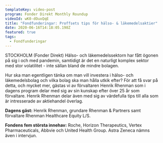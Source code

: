 ```yaml
---
templateKey: video-post
program: Fonder Direkt Monthly Roundup
videoId: wK0-dOuxQqE
title: "Fondfunderingar: Proffsets tips för hälso- & läkemedelsaktier"
date: 2020-06-16T14:18:05.198Z
featured: true
tags:
  - Fondfunderingar
---
```

STOCKHOLM (Fonder Direkt) Hälso- och läkemedelssektorn har fått ögonen på sig i och med pandemin, samtidigt är det en naturligt komplex sektor med stor volatilitet - inte sällan bland de mindre bolagen.

Hur ska man egentligen tänka om man vill investera i hälso- och läkemedelsbolag och vilka bolag ska man hålla utkik efter? För att få svar på detta, och mycket mer, gästas vi av förvaltaren Henrik Rhenman som i dagens program delar med sig av sin kunskap efter över 25 år som förvaltare. Henrik Rhenman delar även med sig av värdefulla tips till alla som är intresserade av aktiehandel överlag.

**Dagens gäst:** Henrik Rhenman, grundare Rhenman & Partners samt förvaltare Rhenman Healthcare Equity L/S.

**Fondens fem största innehav:** Roche, Horizon Therapeutics, Vertex Pharmaceuticals, Abbvie och United Health Group. Astra Zeneca nämns även i intervjun.